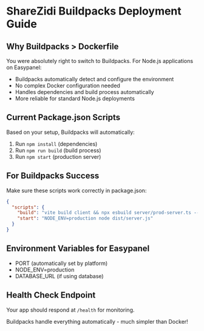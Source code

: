 # ShareZidi Buildpacks Deployment Guide

## Why Buildpacks > Dockerfile
You were absolutely right to switch to Buildpacks. For Node.js applications on Easypanel:
- Buildpacks automatically detect and configure the environment
- No complex Docker configuration needed
- Handles dependencies and build process automatically
- More reliable for standard Node.js deployments

## Current Package.json Scripts
Based on your setup, Buildpacks will automatically:
1. Run `npm install` (dependencies)
2. Run `npm run build` (build process)
3. Run `npm start` (production server)

## For Buildpacks Success
Make sure these scripts work correctly in package.json:
```json
{
  "scripts": {
    "build": "vite build client && npx esbuild server/prod-server.ts --bundle --platform=node --format=esm --outfile=dist/server.js --external:ws --external:express",
    "start": "NODE_ENV=production node dist/server.js"
  }
}
```

## Environment Variables for Easypanel
- PORT (automatically set by platform)
- NODE_ENV=production
- DATABASE_URL (if using database)

## Health Check Endpoint
Your app should respond at `/health` for monitoring.

Buildpacks handle everything automatically - much simpler than Docker!